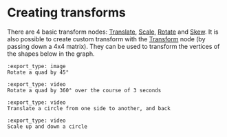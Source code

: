 # Creating transforms

There are 4 basic transform nodes: [Translate], [Scale], [Rotate] and [Skew]. It
is also possible to create custom transform with the [Transform] node (by
passing down a 4x4 matrix). They can be used to transform the vertices of the
shapes below in the graph.

```{nope} transforms.rotate
:export_type: image
Rotate a quad by 45°
```

```{nope} transforms.animated_rotate
:export_type: video
Rotate a quad by 360° over the course of 3 seconds
```

```{nope} transforms.animated_translate
:export_type: video
Translate a circle from one side to another, and back
```

```{nope} transforms.animated_scale
:export_type: video
Scale up and down a circle
```

[Translate]: /usr/ref/libnopegl.md#translate
[Scale]: /usr/ref/libnopegl.md#scale
[Rotate]: /usr/ref/libnopegl.md#rotate
[Skew]: /usr/ref/libnopegl.md#skew
[Transform]: /usr/ref/libnopegl.md#transform
